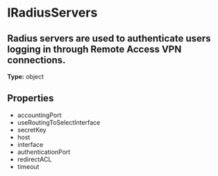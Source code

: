 # IRadiusServers

## Radius servers are used to authenticate users logging in through Remote Access VPN connections.

**Type:** object

## Properties
* accountingPort
* useRoutingToSelectInterface
* secretKey
* host
* interface
* authenticationPort
* redirectACL
* timeout
